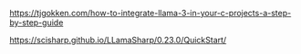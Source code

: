 

https://tjgokken.com/how-to-integrate-llama-3-in-your-c-projects-a-step-by-step-guide

https://scisharp.github.io/LLamaSharp/0.23.0/QuickStart/